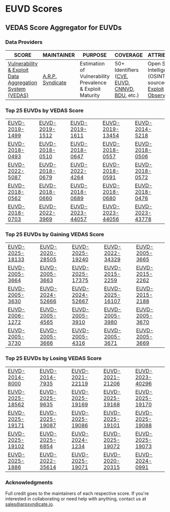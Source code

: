 
# EUVD Scores
## VEDAS Score Aggregator for EUVDs 

### Data Providers
| SCORE | MAINTAINER | PURPOSE | COVERAGE | ATTRIBUTION | FREQUENCY |
| ----- | ---------- | ------- | -------- | ----------- | --------- |
| [Vulnerability & Exploit Data Aggregation System (VEDAS)](https://vedas.arpsyndicate.io) | [A.R.P. Syndicate](https://www.arpsyndicate.io) | Estimation of Vulnerability Prevalence & Exploit Maturity | 50+ Identifiers ([CVE](https://github.com/ARPSyndicate/cve-scores), [EUVD](https://github.com/ARPSyndicate/euvd-scores), [CNNVD](https://github.com/ARPSyndicate/cnnvd-scores), [BDU](https://github.com/ARPSyndicate/bdu-scores), etc.) | Open Source Intelligence (OSINT) sourced from [Exploit Observer](https://www.exploit.observer) | 6-8 Hours |




<h3>Top 25 EUVDs by VEDAS Score</h3>

<table>
  <tr>
    <td><a href='https://vedas.arpsyndicate.io/?vuln=EUVD-2019-1499'>EUVD-2019-1499</a></td>
    <td><a href='https://vedas.arpsyndicate.io/?vuln=EUVD-2019-1512'>EUVD-2019-1512</a></td>
    <td><a href='https://vedas.arpsyndicate.io/?vuln=EUVD-2019-1611'>EUVD-2019-1611</a></td>
    <td><a href='https://vedas.arpsyndicate.io/?vuln=EUVD-2019-13454'>EUVD-2019-13454</a></td>
    <td><a href='https://vedas.arpsyndicate.io/?vuln=EUVD-2014-5218'>EUVD-2014-5218</a></td>
  </tr>
  <tr>
    <td><a href='https://vedas.arpsyndicate.io/?vuln=EUVD-2018-0493'>EUVD-2018-0493</a></td>
    <td><a href='https://vedas.arpsyndicate.io/?vuln=EUVD-2018-0510'>EUVD-2018-0510</a></td>
    <td><a href='https://vedas.arpsyndicate.io/?vuln=EUVD-2018-0647'>EUVD-2018-0647</a></td>
    <td><a href='https://vedas.arpsyndicate.io/?vuln=EUVD-2018-0557'>EUVD-2018-0557</a></td>
    <td><a href='https://vedas.arpsyndicate.io/?vuln=EUVD-2018-0506'>EUVD-2018-0506</a></td>
  </tr>
  <tr>
    <td><a href='https://vedas.arpsyndicate.io/?vuln=EUVD-2022-5087'>EUVD-2022-5087</a></td>
    <td><a href='https://vedas.arpsyndicate.io/?vuln=EUVD-2018-0679'>EUVD-2018-0679</a></td>
    <td><a href='https://vedas.arpsyndicate.io/?vuln=EUVD-2022-4264'>EUVD-2022-4264</a></td>
    <td><a href='https://vedas.arpsyndicate.io/?vuln=EUVD-2018-0591'>EUVD-2018-0591</a></td>
    <td><a href='https://vedas.arpsyndicate.io/?vuln=EUVD-2018-0572'>EUVD-2018-0572</a></td>
  </tr>
  <tr>
    <td><a href='https://vedas.arpsyndicate.io/?vuln=EUVD-2018-0562'>EUVD-2018-0562</a></td>
    <td><a href='https://vedas.arpsyndicate.io/?vuln=EUVD-2018-0660'>EUVD-2018-0660</a></td>
    <td><a href='https://vedas.arpsyndicate.io/?vuln=EUVD-2018-0689'>EUVD-2018-0689</a></td>
    <td><a href='https://vedas.arpsyndicate.io/?vuln=EUVD-2018-0680'>EUVD-2018-0680</a></td>
    <td><a href='https://vedas.arpsyndicate.io/?vuln=EUVD-2018-0476'>EUVD-2018-0476</a></td>
  </tr>
  <tr>
    <td><a href='https://vedas.arpsyndicate.io/?vuln=EUVD-2018-0703'>EUVD-2018-0703</a></td>
    <td><a href='https://vedas.arpsyndicate.io/?vuln=EUVD-2022-3969'>EUVD-2022-3969</a></td>
    <td><a href='https://vedas.arpsyndicate.io/?vuln=EUVD-2023-44057'>EUVD-2023-44057</a></td>
    <td><a href='https://vedas.arpsyndicate.io/?vuln=EUVD-2023-44056'>EUVD-2023-44056</a></td>
    <td><a href='https://vedas.arpsyndicate.io/?vuln=EUVD-2023-43778'>EUVD-2023-43778</a></td>
  </tr>
</table>


<h3>Top 25 EUVDs by Gaining VEDAS Score</h3>

<table>
  <tr>
    <td><a href='https://vedas.arpsyndicate.io/?vuln=EUVD-2025-18133'>EUVD-2025-18133</a></td>
    <td><a href='https://vedas.arpsyndicate.io/?vuln=EUVD-2020-28505'>EUVD-2020-28505</a></td>
    <td><a href='https://vedas.arpsyndicate.io/?vuln=EUVD-2025-19240'>EUVD-2025-19240</a></td>
    <td><a href='https://vedas.arpsyndicate.io/?vuln=EUVD-2022-34329'>EUVD-2022-34329</a></td>
    <td><a href='https://vedas.arpsyndicate.io/?vuln=EUVD-2005-3665'>EUVD-2005-3665</a></td>
  </tr>
  <tr>
    <td><a href='https://vedas.arpsyndicate.io/?vuln=EUVD-2005-3664'>EUVD-2005-3664</a></td>
    <td><a href='https://vedas.arpsyndicate.io/?vuln=EUVD-2005-3663'>EUVD-2005-3663</a></td>
    <td><a href='https://vedas.arpsyndicate.io/?vuln=EUVD-2025-17375'>EUVD-2025-17375</a></td>
    <td><a href='https://vedas.arpsyndicate.io/?vuln=EUVD-2015-2259'>EUVD-2015-2259</a></td>
    <td><a href='https://vedas.arpsyndicate.io/?vuln=EUVD-2015-2262'>EUVD-2015-2262</a></td>
  </tr>
  <tr>
    <td><a href='https://vedas.arpsyndicate.io/?vuln=EUVD-2005-3630'>EUVD-2005-3630</a></td>
    <td><a href='https://vedas.arpsyndicate.io/?vuln=EUVD-2024-52666'>EUVD-2024-52666</a></td>
    <td><a href='https://vedas.arpsyndicate.io/?vuln=EUVD-2024-52667'>EUVD-2024-52667</a></td>
    <td><a href='https://vedas.arpsyndicate.io/?vuln=EUVD-2025-16107'>EUVD-2025-16107</a></td>
    <td><a href='https://vedas.arpsyndicate.io/?vuln=EUVD-2015-2188'>EUVD-2015-2188</a></td>
  </tr>
  <tr>
    <td><a href='https://vedas.arpsyndicate.io/?vuln=EUVD-2006-1272'>EUVD-2006-1272</a></td>
    <td><a href='https://vedas.arpsyndicate.io/?vuln=EUVD-2005-4565'>EUVD-2005-4565</a></td>
    <td><a href='https://vedas.arpsyndicate.io/?vuln=EUVD-2005-3910'>EUVD-2005-3910</a></td>
    <td><a href='https://vedas.arpsyndicate.io/?vuln=EUVD-2005-3980'>EUVD-2005-3980</a></td>
    <td><a href='https://vedas.arpsyndicate.io/?vuln=EUVD-2005-3670'>EUVD-2005-3670</a></td>
  </tr>
  <tr>
    <td><a href='https://vedas.arpsyndicate.io/?vuln=EUVD-2005-3730'>EUVD-2005-3730</a></td>
    <td><a href='https://vedas.arpsyndicate.io/?vuln=EUVD-2005-3666'>EUVD-2005-3666</a></td>
    <td><a href='https://vedas.arpsyndicate.io/?vuln=EUVD-2005-4316'>EUVD-2005-4316</a></td>
    <td><a href='https://vedas.arpsyndicate.io/?vuln=EUVD-2005-3671'>EUVD-2005-3671</a></td>
    <td><a href='https://vedas.arpsyndicate.io/?vuln=EUVD-2005-3669'>EUVD-2005-3669</a></td>
  </tr>
</table>


<h3>Top 25 EUVDs by Losing VEDAS Score</h3>

<table>
  <tr>
    <td><a href='https://vedas.arpsyndicate.io/?vuln=EUVD-2014-8000'>EUVD-2014-8000</a></td>
    <td><a href='https://vedas.arpsyndicate.io/?vuln=EUVD-2014-7935'>EUVD-2014-7935</a></td>
    <td><a href='https://vedas.arpsyndicate.io/?vuln=EUVD-2021-22119'>EUVD-2021-22119</a></td>
    <td><a href='https://vedas.arpsyndicate.io/?vuln=EUVD-2021-21206'>EUVD-2021-21206</a></td>
    <td><a href='https://vedas.arpsyndicate.io/?vuln=EUVD-2023-40296'>EUVD-2023-40296</a></td>
  </tr>
  <tr>
    <td><a href='https://vedas.arpsyndicate.io/?vuln=EUVD-2025-18562'>EUVD-2025-18562</a></td>
    <td><a href='https://vedas.arpsyndicate.io/?vuln=EUVD-2025-9635'>EUVD-2025-9635</a></td>
    <td><a href='https://vedas.arpsyndicate.io/?vuln=EUVD-2025-19169'>EUVD-2025-19169</a></td>
    <td><a href='https://vedas.arpsyndicate.io/?vuln=EUVD-2025-19168'>EUVD-2025-19168</a></td>
    <td><a href='https://vedas.arpsyndicate.io/?vuln=EUVD-2025-19170'>EUVD-2025-19170</a></td>
  </tr>
  <tr>
    <td><a href='https://vedas.arpsyndicate.io/?vuln=EUVD-2025-19171'>EUVD-2025-19171</a></td>
    <td><a href='https://vedas.arpsyndicate.io/?vuln=EUVD-2025-19087'>EUVD-2025-19087</a></td>
    <td><a href='https://vedas.arpsyndicate.io/?vuln=EUVD-2025-19086'>EUVD-2025-19086</a></td>
    <td><a href='https://vedas.arpsyndicate.io/?vuln=EUVD-2025-19101'>EUVD-2025-19101</a></td>
    <td><a href='https://vedas.arpsyndicate.io/?vuln=EUVD-2025-19088'>EUVD-2025-19088</a></td>
  </tr>
  <tr>
    <td><a href='https://vedas.arpsyndicate.io/?vuln=EUVD-2025-19102'>EUVD-2025-19102</a></td>
    <td><a href='https://vedas.arpsyndicate.io/?vuln=EUVD-2025-6854'>EUVD-2025-6854</a></td>
    <td><a href='https://vedas.arpsyndicate.io/?vuln=EUVD-2024-1234'>EUVD-2024-1234</a></td>
    <td><a href='https://vedas.arpsyndicate.io/?vuln=EUVD-2025-19072'>EUVD-2025-19072</a></td>
    <td><a href='https://vedas.arpsyndicate.io/?vuln=EUVD-2025-19073'>EUVD-2025-19073</a></td>
  </tr>
  <tr>
    <td><a href='https://vedas.arpsyndicate.io/?vuln=EUVD-2025-1886'>EUVD-2025-1886</a></td>
    <td><a href='https://vedas.arpsyndicate.io/?vuln=EUVD-2022-35614'>EUVD-2022-35614</a></td>
    <td><a href='https://vedas.arpsyndicate.io/?vuln=EUVD-2025-19071'>EUVD-2025-19071</a></td>
    <td><a href='https://vedas.arpsyndicate.io/?vuln=EUVD-2020-20315'>EUVD-2020-20315</a></td>
    <td><a href='https://vedas.arpsyndicate.io/?vuln=EUVD-2024-0991'>EUVD-2024-0991</a></td>
  </tr>
</table>



### Acknowledgments
Full credit goes to the maintainers of each respective score.
If you're interested in collaborating or need help with anything, contact us at [sales@arpsyndicate.io](mailto:sales@arpsyndicate.io).
